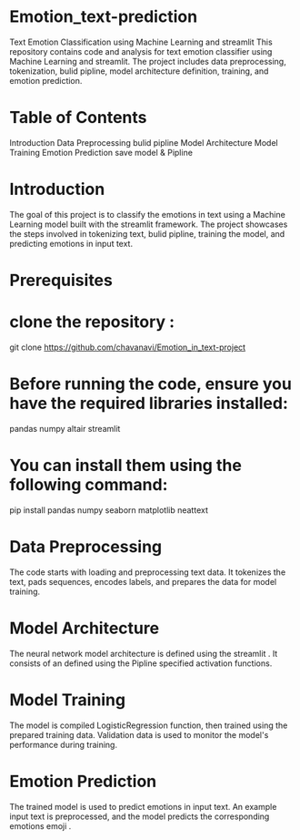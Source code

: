 # Emotion_text-prediction

Text Emotion Classification using Machine Learning and streamlit 
This repository contains code and analysis for text emotion classifier using Machine Learning and streamlit. The project includes data preprocessing, tokenization, bulid pipline, model architecture definition, training, and emotion prediction.

# Table of Contents

Introduction
Data Preprocessing
bulid pipline
Model Architecture
Model Training
Emotion Prediction
save model & Pipline

# Introduction

The goal of this project is to classify the emotions in text using a Machine Learning model built with the streamlit framework. The project showcases the steps involved in tokenizing text, bulid pipline, training the model, and predicting emotions in input text.

# Prerequisites

# clone the repository :
git clone https://github.com/chavanavi/Emotion_in_text-project

# Before running the code, ensure you have the required libraries installed:
pandas
numpy
altair 
streamlit 
# You can install them using the following command:
pip install pandas numpy seaborn  matplotlib neattext

# Data Preprocessing
The code starts with loading and preprocessing text data. It tokenizes the text, pads sequences, encodes labels, and prepares the data for model training.

# Model Architecture
The neural network model architecture is defined using the streamlit . It consists of an defined using the Pipline specified activation functions.

# Model Training
The model is compiled LogisticRegression function, then trained using the prepared training data. Validation data is used to monitor the model's performance during training.

# Emotion Prediction
The trained model is used to predict emotions in input text. An example input text is preprocessed, and the model predicts the corresponding emotions emoji .


